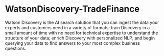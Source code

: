 # WatsonDiscovery-TradeFinance
Watson Discovery is the AI search solution that you can ingest the data your experts and customers need in a variety of formats; train Discovery in a small amount of time with no need for technical expertise to understand the structure of your data; enrich Discovery with personalized NLP; and begin querying your data to find answers to your most complex business questions.  
